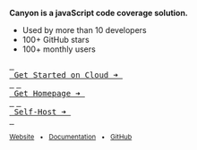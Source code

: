 **Canyon is a javaScript code coverage solution.**

- Used by more than 10 developers
- 100+ GitHub stars
- 100+ monthly users

[<kbd> <br> Get Started on Cloud ➜ <br> </kbd>](http://124.223.27.177:8000) [<kbd> <br> Get Homepage ➜ <br> </kbd>](http://124.223.27.177:8080) [<kbd> <br> Self-Host ➜ <br> </kbd>](http://124.223.27.177:3000/documentation/self-host/getting-started)

<sub>[Website](http://124.223.27.177:8080) &nbsp; • &nbsp; [Documentation](http://124.223.27.177:3000) &nbsp; • &nbsp; [GitHub](https://github.com/canyon-project/canyon)</sub>
